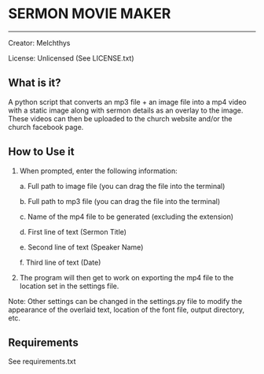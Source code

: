 # SERMON MOVIE MAKER
------------------
Creator: MeIchthys

License: Unlicensed (See LICENSE.txt)


## What is it?
A python script that converts an mp3 file + an image file into a mp4 video with a static image along with sermon details as an overlay to the image. These videos can then be uploaded to the church website and/or the church facebook page.


## How to Use it
1. When prompted, enter the following information:

	a. Full path to image file (you can drag the file into the terminal)

	b. Full path to mp3 file (you can drag the file into the terminal)

	c. Name of the mp4 file to be generated (excluding the extension)

	d. First line of text (Sermon Title)

	e. Second line of text (Speaker Name)

	f. Third line of text (Date)


2. The program will then get to work on exporting the mp4 file to the location set in the settings file.

Note: Other settings can be changed in the settings.py file to modify the appearance of the overlaid text, location of the font file, output directory, etc.


## Requirements
See requirements.txt
